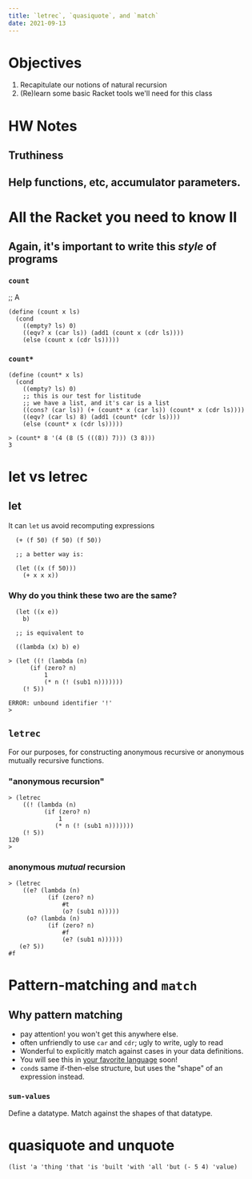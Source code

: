 ```yaml
---
title: `letrec`, `quasiquote`, and `match`
date: 2021-09-13
---
```


# Objectives 

  1. Recapitulate our notions of natural recursion
  1. (Re)learn some basic Racket tools we'll need for this class

# HW Notes

## Truthiness
## Help functions, etc, accumulator parameters. 

# All the Racket you need to know II

## Again, it's important to write this *style* of programs

### `count`

;; A 

```racket
(define (count x ls)
  (cond
    ((empty? ls) 0)
    ((eqv? x (car ls)) (add1 (count x (cdr ls))))
    (else (count x (cdr ls)))))
```

### `count*`

```racket
(define (count* x ls)
  (cond
    ((empty? ls) 0)
    ;; this is our test for listitude 
    ;; we have a list, and it's car is a list
    ((cons? (car ls)) (+ (count* x (car ls)) (count* x (cdr ls))))
    ((eqv? (car ls) 8) (add1 (count* (cdr ls))))
    (else (count* x (cdr ls)))))
```

```racket
> (count* 8 '(4 (8 (5 (((8)) 7))) (3 8)))
3
```

#  let vs letrec 

## let 

It can `let` us avoid recomputing expressions

```racket
  (+ (f 50) (f 50) (f 50))

  ;; a better way is:

  (let ((x (f 50)))
    (+ x x x))
```

### Why do you think these two are the same?

```racket
  (let ((x e))
    b)

  ;; is equivalent to

  ((lambda (x) b) e)
```

```racket
> (let ((! (lambda (n)
      (if (zero? n) 
          1
          (* n (! (sub1 n)))))))
    (! 5))

ERROR: unbound identifier '!'
> 
```
   
## `letrec` 

For our purposes, for constructing anonymous recursive or anonymous mutually recursive functions.

### "anonymous recursion"

```racket
> (letrec 
    ((! (lambda (n)
          (if (zero? n) 
              1
             (* n (! (sub1 n)))))))
    (! 5))
120
>
```

### anonymous *mutual* recursion 

```racket
> (letrec 
    ((e? (lambda (n)
           (if (zero? n) 
               #t
        	   (o? (sub1 n)))))
     (o? (lambda (n)
           (if (zero? n) 
               #f
               (e? (sub1 n))))))
   (e? 5))
#f
```


# Pattern-matching and `match`

## Why pattern matching
   - pay attention! you won't get this anywhere else.
   - often unfriendly to use `car` and `cdr`; ugly to write, ugly to read 
   - Wonderful to explicitly match against cases in your data definitions. 
   - You will see this in [your favorite language](https://www.python.org/dev/peps/pep-0636/) soon!
   - `cond`s same if-then-else structure, but uses the "shape" of an expression instead.


### `sum-values` 

Define a datatype. 
Match against the shapes of that datatype. 


# quasiquote and unquote

  `(list 'a 'thing 'that 'is 'built 'with 'all 'but (- 5 4) 'value)`




